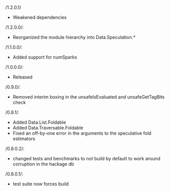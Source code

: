 /1.2.0.1/
 * Weakened dependencies

/1.2.0.0/:
 * Reorganized the module hierarchy into Data.Speculation.*

/1.1.0.0/:
 * Added support for numSparks

/1.0.0.0/:
 * Released

/0.9.0/:
 * Removed interim boxing in the unsafeIsEvaluated and unsafeGetTagBits check

/0.8.1/:
 * Added Data.List.Foldable
 * Added Data.Traversable.Foldable
 * Fixed an off-by-one error in the arguments to the speculative fold estimators

/0.8.0.2/:

 * changed tests and benchmarks to not build by default to work around corruption in the hackage db

/0.8.0.1/:
 
 * test suite now forces build
